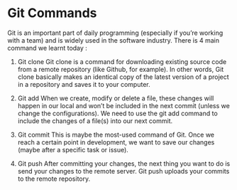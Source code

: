 # Git Commands
Git is an important part of daily programming (especially if you’re working with a team) and is widely used in the software industry.
There is 4 main command we learnt today :
1. Git clone
Git clone is a command for downloading existing source code from a remote repository (like Github, for example). In other words, Git clone basically makes an identical copy of the latest version of a project in a repository and saves it to your computer.

2. Git add
When we create, modify or delete a file, these changes will happen in our local and won’t be included in the next commit (unless we change the configurations). We need to use the git add command to include the changes of a file(s) into our next commit.

3. Git commit
This is maybe the most-used command of Git. Once we reach a certain point in development, we want to save our changes (maybe after a specific task or issue).

4. Git push
After committing your changes, the next thing you want to do is send your changes to the remote server. Git push uploads your commits to the remote repository.
